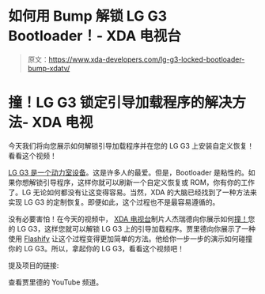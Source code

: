 # 如何用 Bump 解锁 LG G3 Bootloader！- XDA 电视台

> 原文：<https://www.xda-developers.com/lg-g3-locked-bootloader-bump-xdatv/>

# 撞！LG G3 锁定引导加载程序的解决方法- XDA 电视

今天我们将向您展示如何解锁引导加载程序并在您的 LG G3 上安装自定义恢复！看看这个视频！

[LG G3 是一个动力室设备](http://www.xda-developers.com/android/device-review-lg-g3/ "Device Review: LG G3")。这是许多人的最爱。但是，Bootloader 是粘性的。如果你想解锁引导程序，这样你就可以刷新一个自定义恢复或 ROM，你有你的工作了。LG 无论如何都没有让这变得容易。当然，XDA 的大脑已经找到了一种方法来实现 LG G3 的定制恢复。即便如此，这个过程也不是最容易遵循的。

没有必要害怕！在今天的视频中， [XDA 电视台](http://www.xda-developers.com/xda-tv/)制片人杰瑞德向你展示如何[撞！](http://forum.xda-developers.com/lg-g3/orig-development/bump-unlock-lg-g3-twrp-d852-d852g-f400-t2900614)您的 LG G3，这样您就可以解锁 LG G3 上的引导加载程序。贾里德向你展示了一种使用 [Flashify](https://play.google.com/store/apps/details?id=com.cgollner.flashify) 让这个过程变得更加简单的方法。他给你一步一步的演示如何碰撞你的 LG G3。所以，拿起你的 LG G3，看看这个视频吧！

提及项目的链接:

查看贾里德的 YouTube 频道。